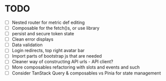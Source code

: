 # TODO
- [ ] Nested router for metric def editing
- [ ] Composable for the fetch()s, or use library
- [ ] persist and secure token state
- [ ] Clean error displays
- [ ] Data validation
- [ ] Login redirects, top right avatar bar
- [ ] Import parts of bootstrap js that are needed
- [ ] Cleaner way of constructing API urls - API client?
- [ ] More composables refactoring with slots and events and such
- [ ] Consider TanStack Query & composables vs Pinia for state management
